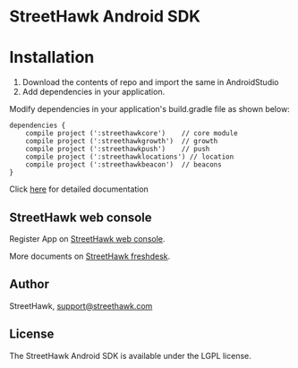 # StreetHawk Android SDK

# Installation

1. Download the contents of repo and import the same in AndroidStudio
2. Add dependencies in your application.

Modify dependencies in your application's build.gradle file as shown below:

    dependencies {
        compile project (':streethawkcore')    // core module
        compile project (':streethawkgrowth')  // growth 
        compile project (':streethawkpush')    // push 
        compile project (':streethawklocations') // location
        compile project (':streethawkbeacon')  // beacons
    }

Click [here](https://streethawk.freshdesk.com/solution/folders/5000254778) for detailed documentation

## StreetHawk web console

Register App on [StreetHawk web console](https://console.streethawk.com). 

More documents on [StreetHawk freshdesk](https://streethawk.freshdesk.com/helpdesk). 

## Author

StreetHawk, support@streethawk.com

## License

The StreetHawk Android SDK is available under the LGPL license.

